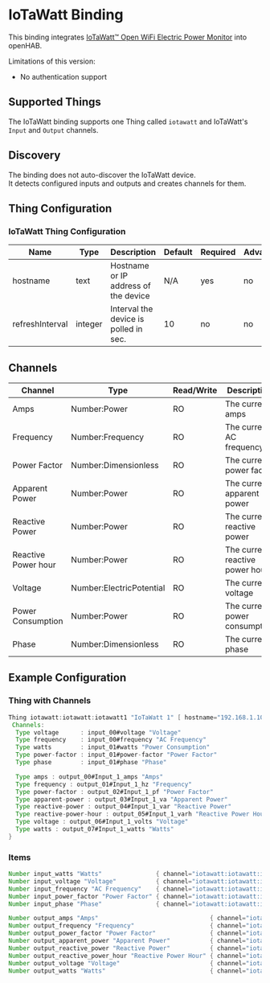 # IoTaWatt Binding

This binding integrates [IoTaWatt™ Open WiFi Electric Power Monitor](https://iotawatt.com/) into openHAB.

Limitations of this version:

- No authentication support

## Supported Things

The IoTaWatt binding supports one Thing called `iotawatt` and IoTaWatt's `Input` and `Output` channels.

## Discovery

The binding does not auto-discover the IoTaWatt device.  
It detects configured inputs and outputs and creates channels for them.

## Thing Configuration

### IoTaWatt Thing Configuration

| Name            | Type    | Description                           | Default | Required | Advanced |
|-----------------|---------|---------------------------------------|---------|----------|----------|
| hostname        | text    | Hostname or IP address of the device  | N/A     | yes      | no       |
| refreshInterval | integer | Interval the device is polled in sec. | 10      | no       | no       |

## Channels

| Channel             | Type                     | Read/Write | Description                     |
|---------------------|--------------------------|------------|---------------------------------|
| Amps                | Number:Power             | RO         | The current amps                |
| Frequency           | Number:Frequency         | RO         | The current AC frequency        |
| Power Factor        | Number:Dimensionless     | RO         | The current power factor        |
| Apparent Power      | Number:Power             | RO         | The current apparent power      |
| Reactive Power      | Number:Power             | RO         | The current reactive power      |
| Reactive Power hour | Number:Power             | RO         | The current reactive power hour |
| Voltage             | Number:ElectricPotential | RO         | The current voltage             |
| Power Consumption   | Number:Power             | RO         | The current power consumption   |
| Phase               | Number:Dimensionless     | RO         | The current phase               |

## Example Configuration

### Thing with Channels

```java
Thing iotawatt:iotawatt:iotawatt1 "IoTaWatt 1" [ hostname="192.168.1.10" ] {
 Channels:
  Type voltage      : input_00#voltage "Voltage"
  Type frequency    : input_00#frequency "AC Frequency"
  Type watts        : input_01#watts "Power Consumption"
  Type power-factor : input_01#power-factor "Power Factor"
  Type phase        : input_01#phase "Phase"

  Type amps : output_00#Input_1_amps "Amps"
  Type frequency : output_01#Input_1_hz "Frequency"
  Type power-factor : output_02#Input_1_pf "Power Factor"
  Type apparent-power : output_03#Input_1_va "Apparent Power"
  Type reactive-power : output_04#Input_1_var "Reactive Power"
  Type reactive-power-hour : output_05#Input_1_varh "Reactive Power Hour"
  Type voltage : output_06#Input_1_volts "Voltage"
  Type watts : output_07#Input_1_watts "Watts"
}
```

### Items

```java
Number input_watts "Watts"               { channel="iotawatt:iotawatt:iotawatt1:input_01#watts" }
Number input_voltage "Voltage"           { channel="iotawatt:iotawatt:iotawatt1:input_00#voltage"  }
Number input_frequency "AC Frequency"    { channel="iotawatt:iotawatt:iotawatt1:input_00#frequency"  }
Number input_power_factor "Power Factor" { channel="iotawatt:iotawatt:iotawatt1:input_01#power-factor" }
Number input_phase "Phase"               { channel="iotawatt:iotawatt:iotawatt1:input_01#phase" }

Number output_amps "Amps"                               { channel="iotawatt:iotawatt:iotawatt1:output_00#Input_1_amps" }
Number output_frequency "Frequency"                     { channel="iotawatt:iotawatt:iotawatt1:output_01#Input_1_hz" }
Number output_power_factor "Power Factor"               { channel="iotawatt:iotawatt:iotawatt1:output_02#Input_1_pf" }
Number output_apparent_power "Apparent Power"           { channel="iotawatt:iotawatt:iotawatt1:output_03#Input_1_va" }
Number output_reactive_power "Reactive Power"           { channel="iotawatt:iotawatt:iotawatt1:output_04#Input_1_var" }
Number output_reactive_power_hour "Reactive Power Hour" { channel="iotawatt:iotawatt:iotawatt1:output_05#Input_1_varh" }
Number output_voltage "Voltage"                         { channel="iotawatt:iotawatt:iotawatt1:output_06#Input_1_volts" }
Number output_watts "Watts"                             { channel="iotawatt:iotawatt:iotawatt1:output_07#Input_1_watts" }
```
